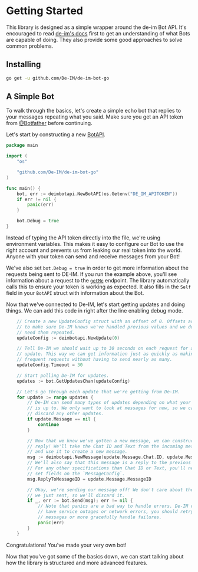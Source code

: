 # Getting Started

This library is designed as a simple wrapper around the de-im Bot API.
It's encouraged to read [de-im's docs][de-im-docs] first to get an
understanding of what Bots are capable of doing. They also provide some good
approaches to solve common problems.

[de-im-docs]: https://core.de-im.io/bots

## Installing

```bash
go get -u github.com/De-IM/de-im-bot-go
```

## A Simple Bot

To walk through the basics, let's create a simple echo bot that replies to your
messages repeating what you said. Make sure you get an API token from
[@Botfather][botfather] before continuing.

Let's start by constructing a new [BotAPI][bot-api-docs].

[botfather]: https://t.me/Botfather
[bot-api-docs]: https://pkg.go.dev/github.com/De-IM/de-im-bot-go?tab=doc#BotAPI

```go
package main

import (
	"os"

	"github.com/De-IM/de-im-bot-go"
)

func main() {
	bot, err := deimbotapi.NewBotAPI(os.Getenv("DE_IM_APITOKEN"))
	if err != nil {
		panic(err)
	}

	bot.Debug = true
}
```

Instead of typing the API token directly into the file, we're using
environment variables. This makes it easy to configure our Bot to use the right
account and prevents us from leaking our real token into the world. Anyone with
your token can send and receive messages from your Bot!

We've also set `bot.Debug = true` in order to get more information about the
requests being sent to DE-IM. If you run the example above, you'll see
information about a request to the [`getMe`][get-me] endpoint. The library
automatically calls this to ensure your token is working as expected. It also
fills in the `Self` field in your `BotAPI` struct with information about the
Bot.

Now that we've connected to De-IM, let's start getting updates and doing
things. We can add this code in right after the line enabling debug mode.

[get-me]: https://core.de-im.io/bots/api#getme

```go
	// Create a new UpdateConfig struct with an offset of 0. Offsets are used
	// to make sure De-IM knows we've handled previous values and we don't
	// need them repeated.
	updateConfig := deimbotapi.NewUpdate(0)

	// Tell De-IM we should wait up to 30 seconds on each request for an
	// update. This way we can get information just as quickly as making many
	// frequent requests without having to send nearly as many.
	updateConfig.Timeout = 30

	// Start polling De-IM for updates.
	updates := bot.GetUpdatesChan(updateConfig)

	// Let's go through each update that we're getting from De-IM.
	for update := range updates {
		// De-IM can send many types of updates depending on what your Bot
		// is up to. We only want to look at messages for now, so we can
		// discard any other updates.
		if update.Message == nil {
			continue
		}

		// Now that we know we've gotten a new message, we can construct a
		// reply! We'll take the Chat ID and Text from the incoming message
		// and use it to create a new message.
		msg := deimbotapi.NewMessage(update.Message.Chat.ID, update.Message.Text)
		// We'll also say that this message is a reply to the previous message.
		// For any other specifications than Chat ID or Text, you'll need to
		// set fields on the `MessageConfig`.
		msg.ReplyToMessageID = update.Message.MessageID

		// Okay, we're sending our message off! We don't care about the message
		// we just sent, so we'll discard it.
		if _, err := bot.Send(msg); err != nil {
			// Note that panics are a bad way to handle errors. De-IM can
			// have service outages or network errors, you should retry sending
			// messages or more gracefully handle failures.
			panic(err)
		}
	}
```

Congratulations! You've made your very own bot!

Now that you've got some of the basics down, we can start talking about how the
library is structured and more advanced features.
